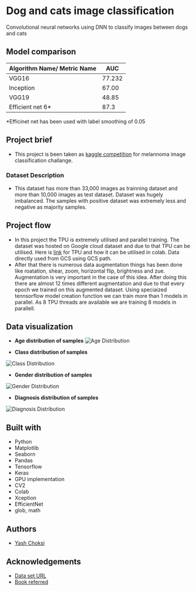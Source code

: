 # Dog and cats image classification
Convolutional neural networks using DNN to classify images between dogs and cats

## Model comparison
| Algorithm Name/ Metric Name | AUC           |
| --------------------------- | ------------- |
| VGG16                       | 77.232        | 
| Inception                   | 67.00         | 
| VGG19                       | 48.85         | 
| Efficient net 6*            | 87.3          |

 *Efficinet net has been used with label smoothing of 0.05

## Project brief
* This project is been taken as [kaggle competition](https://www.kaggle.com/c/siim-isic-melanoma-classification) for melannoma image classification challange. 

### Dataset Description
* This dataset has more than 33,000 images as trainning dataset and more than 10,000 images as test dataset. Dataset was hugely imbalanced. The samples with positive dataset was extremely less and negative as majority samples.

## Project flow
* In this project the TPU is extremely utilised and parallel training. The dataset was hosted on Google cloud dataset and due to that TPU can be utilised. Here is [link](https://heartbeat.fritz.ai/step-by-step-use-of-google-colab-free-tpu-75f8629492b3) for TPU and how it can be utilised in colab. Data directly used from GCS using GCS path.
* After that there is numerous data augmentation things has been done like roatation, shear, zoom, horizontal flip, brightness and zue. Augmentation is very important in the case of this idea. After doing this there are almost 12 times different augmentation and due to that every epoch we trained on this augmented dataset. Using speciaized tennsorflow model creation function we can train more than 1 models in parallel. As 8 TPU threads are available we are training 8 models in parallell.

## Data visualization
* **Age distribution of samples**
![Age Distribution](./age_distribution.jpg)

* **Class distribution of samples**

![Class Distribution](./target_value_distribution.jpg)

* **Gender distribution of samples**

![Gender Distribution](./gender_distribution.jpg)

* **Diagnosis distribution of samples**

![Diagnosis Distribution](./types_of_diagnosis.jpg)


## Built with
* Python
* Matplotlib
* Seaborn
* Pandas
* Tensorflow
* Keras
* GPU implementation
* CV2
* Colab
* Xception
* EfficientNet
* glob, math

## Authors
* [Yash Choksi](https://www.linkedin.com/in/choksiyash/)

## Acknowledgements
* [Data set URL](https://www.kaggle.com/c/quora-insincere-questions-classification)
* [Book referred](https://www.amazon.com/Hands-Machine-Learning-Scikit-Learn-TensorFlow/dp/1491962291)
